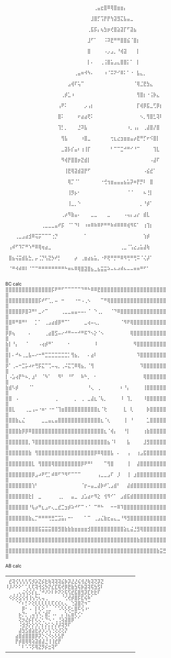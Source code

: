 ⠀⠀⠀⠀⠀⠀⠀⠀⠀⠀⠀⠀⠀⠀⠀⠀⠀⠀⠀⠀⠀⠀⠀⠀⠀⠀⠀⢀⣤⣖⣿⠿⢿⣿⣶⣶⡄⠀⠀⠀⠀⠀⠀⠀⠀⠀⠀⠀⠀⠀
⠀⠀⠀⠀⠀⠀⠀⠀⠀⠀⠀⠀⠀⠀⠀⠀⠀⠀⠀⠀⠀⠀⠀⠀⠀⠀⣸⣿⡋⢩⡟⡟⢳⣽⣻⣍⣧⣤⣀⠀⠀⠀⠀⠀⠀⠀⠀⠀⠀⠀
⠀⠀⠀⠀⠀⠀⠀⠀⠀⠀⠀⠀⠀⠀⠀⠀⠀⠀⠀⠀⠀⠀⠀⠀⠀⢀⣯⡯⡄⢦⣳⡶⢞⣿⣵⣽⡏⠋⣽⣦⠀⠀⠀⠀⠀⠀⠀⠀⠀⠀
⠀⠀⠀⠀⠀⠀⠀⠀⠀⠀⠀⠀⠀⠀⠀⠀⠀⠀⠀⠀⠀⠀⠀⠀⠀⣸⠋⠁⠀⠀⠨⠽⣟⠛⠛⣿⣿⣮⠈⣿⡆⠀⠀⠀⠀⠀⠀⠀⠀⠀
⠀⠀⠀⠀⠀⠀⠀⠀⠀⠀⠀⠀⠀⠀⠀⠀⠀⠀⠀⠀⠀⠀⠀⠀⠀⣿⠀⠀⠀⠀⠠⡠⣠⡀⠘⢾⣽⠀⠀⠀⡇⠀⠀⠀⠀⠀⠀⠀⠀⠀
⠀⠀⠀⠀⠀⠀⠀⠀⠀⠀⠀⠀⠀⠀⠀⠀⠀⠀⠀⠀⠀⠀⠀⠀⠀⡇⠄⠀⠀⢀⢨⣿⣥⣠⣄⣿⣿⡅⠁⠀⡇⠀⠀⠀⠀⠀⠀⠀⠀⠀
⠀⠀⠀⠀⠀⠀⠀⠀⠀⠀⠀⠀⠀⠀⠀⠀⠀⠀⠀⠀⠀⢀⣤⠶⠺⠳⠄⠀⠀⠀⠰⠈⠭⠝⠊⠿⠅⠁⠐⠀⣧⣄⡀⠀⠀⠀⠀⠀⠀⠀
⠀⠀⠀⠀⠀⠀⠀⠀⠀⠀⠀⠀⠀⠀⠀⠀⠀⠀⠀⣠⢾⠏⢥⠉⠀⠀⠀⠀⠀⠀⠀⠀⠀⠀⠀⠀⠀⠀⠀⠈⢿⣈⣟⣳⣄⠀⠀⠀⠀⠀
⠀⠀⠀⠀⠀⠀⠀⠀⠀⠀⠀⠀⠀⠀⠀⠀⠀⢀⡾⣁⠰⠀⠀⠀⠀⠀⠀⠀⠀⠀⠀⠀⠀⠀⠀⠀⠀⠀⠀⠀⢻⣿⡆⠐⢨⡷⣄⠀⠀⠀
⠀⠀⠀⠀⠀⠀⠀⠀⠀⠀⠀⠀⠀⠀⠀⠀⢠⠟⠅⠀⠀⠀⠀⠀⡠⢠⡆⠀⠀⠀⠀⠀⠀⠀⠀⠀⠀⠀⠀⠀⡏⢾⡿⣯⣀⢋⡿⡆⠀⠀
⠀⠀⠀⠀⠀⠀⠀⠀⠀⠀⠀⠀⠀⠀⠀⠀⣿⠅⠀⠀⠀⠀⠖⣴⣴⢟⠅⠀⠀⠀⠀⠀⠀⠀⠀⠀⠀⠀⠀⠀⠀⠢⡀⢻⣿⣃⢽⠇⠀⠀
⠀⠀⠀⠀⠀⠀⠀⠀⠀⠀⠀⠀⠀⠀⠀⠀⢹⡃⡀⠀⠀⠀⣘⠽⣧⠀⠀⠀⠀⠀⠀⠀⠀⠀⠀⠀⠀⠰⡀⢠⡄⠀⢀⣼⣿⡜⣿⠀⠀⠀
⠀⠀⠀⠀⠀⠀⠀⠀⠀⠀⠀⠀⠀⠀⠀⠀⠀⢻⣧⠀⠀⠀⠀⠰⣿⣀⠀⠀⠀⠀⠀⠀⢒⣆⣔⣲⣶⣶⣤⡴⣟⠛⡋⠖⠪⣿⡇⠀⠀⠀
⠀⠀⠀⠀⠀⠀⠀⠀⠀⠀⠀⠀⠀⠀⠀⠀⠀⣀⣽⡧⡎⣤⠆⢰⢸⡏⠀⠀⠀⠀⠀⠀⠃⠉⠉⣉⠚⠛⠊⠘⠉⠀⠀⠀⠀⢹⣇⠀⠀⠀
⠀⠀⠀⠀⠀⠀⠀⠀⠀⠀⠀⠀⠀⠀⠀⠀⠀⠻⢾⡟⣿⣿⡶⣝⣾⡇⠀⠀⠀⠀⠀⠀⠀⠀⠀⠀⠀⠀⠀⠀⠀⠀⠀⠀⠠⣼⠏⠀⠀⠀
⠀⠀⠀⠀⠀⠀⠀⠀⠀⠀⠀⠀⠀⠀⠀⠀⠀⠀⢸⣟⢿⣽⣾⣽⡟⠋⠀⠀⠀⠀⠀⠀⠀⠀⠀⠀⠀⠀⠀⠀⠀⠀⠠⣮⣞⠁⠀⠀⠀⠀
⠀⠀⠀⠀⠀⠀⠀⠀⠀⠀⠀⠀⠀⠀⠀⠀⠀⠀⠀⢿⡉⠈⠁⠀⠀⠀⠀⠀⠀⠐⢚⢲⣶⣤⣤⣤⣦⣥⡽⠶⡟⡛⠇⠀⣿⠀⠀⠀⠀⠀
⠀⠀⠀⠀⠀⠀⠀⠀⠀⠀⠀⠀⠀⠀⠀⠀⠀⠀⠀⢸⡻⡦⠂⠀⠀⠀⠀⠀⠀⠀⠀⠀⠀⠀⠀⠀⠀⠈⠈⠀⠀⠀⠦⢘⡇⠀⠀⠀⠀⠀
⠀⠀⠀⠀⠀⠀⠀⠀⠀⠀⠀⠀⠀⠀⠀⠀⠀⠀⠀⢸⣀⡀⠑⠀⠀⠀⠀⠀⠀⠀⠀⠀⠀⠀⠀⠀⠀⠀⠀⠀⠀⡀⠘⡾⠁⠀⠀⠀⠀⠀
⠀⠀⠀⠀⠀⠀⠀⠀⠀⠀⠀⠀⠀⠀⠀⠀⠀⢀⡴⠻⣷⣤⠄⠀⠀⠀⣀⣀⠀⠀⠀⣀⠀⠀⠀⠀⠠⢤⡄⣠⡔⠀⣾⣇⠀⠀⠀⠀⠀⠀
⠀⠀⠀⠀⠀⠀⠀⠀⠀⠀⠀⢀⣀⣀⣀⣤⠞⡯⠀⠈⠁⠙⠇⠀⠰⠶⠿⠷⠿⠟⠛⠛⠷⠾⠿⠿⠿⢾⠻⠯⠁⠀⢰⢹⡆⠀⠀⠀⠀⠀
⠀⠀⠀⢀⣀⣠⣴⣺⠿⢭⡭⠉⠉⠉⢐⡙⠀⠀⠀⠀⠀⠀⠀⠀⠁⠀⠀⠀⠀⠀⠀⠀⠀⠀⠀⠀⠀⠀⠀⠀⠀⠀⢱⡾⠀⠀⠀⠀⠀⠀
⠀⢠⠾⠋⠹⠍⠛⠱⠛⠿⢿⢶⣴⣀⠀⠀⠀⠀⠀⠀⠀⠀⠀⠀⠀⠀⠀⠀⠀⠀⠀⠀⠀⠀⠀⢀⣀⠈⢡⣔⣠⣥⣼⢷⠀⠀⠀⠀⠀⠀
⠀⣿⣦⢬⣭⣾⣧⣓⡀⡤⢈⡙⢣⣝⡳⠞⡃⠀⠀⠀⠀⡴⠀⢀⣶⣴⣦⣥⡀⠐⠟⢟⠛⡛⠛⠿⠻⢛⠛⢛⠭⠈⢌⡼⠁⠀⠀⠀⠀⠀
⠀⠈⠛⠺⠾⠿⠇⠈⠉⠉⠛⠛⠛⠛⠛⠛⠛⠛⠓⠶⠦⠿⢿⣿⣽⣿⣦⣀⣦⣭⣭⠵⠤⠦⠴⠾⠦⠤⠤⠶⠶⠛⠋⠁⠀⠀⠀⠀⠀⠀


BC calc
⣿⣿⣿⣿⣿⣿⣿⣿⣿⣿⣿⣿⣿⣿⡯⠟⠛⠋⠉⠉⠉⠉⠉⠙⠛⠓⠿⠿⣟⣿⣿⣿⣿⣿⣿⣿⣿⣿⣿⣿⣿⣿⣿⣿⣿⣿⣿⣿⣿⣿
⣿⣿⣿⣿⣿⣿⣿⣿⣿⣿⡯⠞⠋⢁⡀⠤⠀⠒⠀⠀⠀⠐⠒⠠⢀⠢⠀⠀⠀⠉⠛⢿⣿⣿⣿⣿⣿⣿⣿⣿⣿⣿⣿⣿⣿⣿⣿⣿⣿⣿
⣿⣿⣿⣿⣿⡿⣿⠽⠛⠃⣀⠔⠉⠀⠀⠀⠀⢀⣀⣀⣤⣤⠤⠤⠄⠈⠀⠑⢀⡀⠀⠀⠈⠙⠿⣿⣿⣿⣿⣿⣿⣿⣿⣿⣿⣿⣿⣿⣿⣿
⣿⣿⠿⠛⠿⠛⠃⠀⠀⡁⠁⠀⢀⣠⣴⣾⡿⠛⠉⠁⠀⠀⠀⠀⣀⢴⠤⢄⡀⠀⠀⠀⠀⠀⠀⠈⠻⠟⢿⣿⣿⣿⣿⣿⣿⣿⣿⣿⣿⣿
⡿⡿⢦⠀⠀⠀⠀⠄⠀⠀⠀⠀⢀⣴⣿⣫⠤⠔⠚⠛⠒⠒⠚⠛⠯⠙⠢⡕⠈⠢⠀⠀⠀⠀⠀⠀⠀⠀⢿⣿⣿⣿⣿⣿⣿⣿⣿⣿⣿⣿
⣷⡇⠘⡄⠀⠀⠈⠀⠀⠀⠠⢴⡾⠛⠁⠀⠀⠀⠀⠂⠀⠀⠀⠀⠀⠀⠀⠸⠀⠀⠀⠀⠀⠀⠀⠀⠀⠀⠀⠻⣿⣿⣿⣿⣿⣿⣿⣿⣿⣿
⣿⡇⠄⠚⠦⢀⣀⣧⠤⠔⠒⠛⣉⣉⣉⣉⣉⣉⣉⡁⢻⣦⡀⠀⠀⠄⣴⠇⠀⠀⠀⠀⠀⠀⠀⠀⠀⠀⠀⠀⠹⣿⣿⣿⣿⣿⣿⣿⣿⣿
⡿⠁⢀⠤⠒⣉⡥⠴⠖⢛⡯⣍⠉⢉⠤⢤⡀⢀⠬⣍⢉⠿⢿⣦⡀⠈⢻⠀⠀⠀⠀⠀⠀⠀⠀⠀⠀⠀⠀⠀⠀⠹⣿⣿⣿⣿⣿⣿⣿⣿
⡇⠠⣡⢴⡟⠓⠦⡀⣰⠃⠀⠈⠳⠁⠀⠀⠻⠃⠀⠘⠋⠀⠀⠷⠓⡀⠀⠂⠀⠀⠀⠀⠀⠀⠀⠀⠀⠀⠀⠀⠀⠀⢿⣿⣿⣿⣿⣿⣿⣿
⣷⣾⠣⡾⠀⠀⠀⠈⠁⠀⠀⠀⠀⠀⠀⠀⠀⠀⠀⠀⠀⠀⠀⠀⠀⠘⢄⠀⢀⠀⠀⠀⠀⠀⠀⠆⠘⡄⠀⠀⠀⠀⢸⣿⣿⣿⣿⣿⣿⣿
⣿⣿⠀⠠⠀⠀⠀⠀⠀⠀⠀⠀⠀⠀⠀⢀⠀⠀⠀⠀⠀⡀⠀⢀⠀⣀⣼⣆⠈⢧⡀⠀⠀⠀⠀⠸⠀⢹⡀⠀⠀⠀⠸⣿⣿⣿⣿⣿⣿⣿
⣿⣿⣇⠀⠀⠀⢀⣀⢠⠤⠐⠶⠂⠐⠒⠈⢹⣶⣿⣿⣿⣿⣿⣿⣿⣿⣿⣿⣆⠈⢗⠀⠀⠀⠀⠀⣇⠀⢇⠀⠀⠀⠀⡷⣿⣿⣿⣿⣿⣿
⣿⣿⣿⣷⣄⣌⠀⠀⠀⠀⠀⣀⣀⣤⣄⣤⣿⣿⣿⣿⣿⣿⣿⣿⣿⣿⣿⣿⣿⣆⠈⢆⠀⠀⠀⠀⢸⠀⠘⠀⠀⠀⠀⣁⣿⣿⣿⣿⣿⣿
⣿⣿⣿⣿⣷⡿⡿⠿⣿⣿⣿⣿⣿⣿⣿⣿⣿⣿⣿⣿⣿⣿⣿⣿⣿⣿⣿⣿⣿⣿⣆⠈⢾⡄⠀⠀⠘⡇⠀⠀⠀⠀⢰⣷⣿⣿⣿⣿⣿⣿
⣿⣿⣿⣿⣿⣿⣿⡀⠹⣿⣿⣿⣿⣿⣿⣿⣿⣿⣿⣿⣿⣿⣿⣿⣿⣿⣿⣿⣿⣿⣿⣦⠈⠇⠀⠀⠀⣧⠀⠀⠀⠀⣸⣻⣿⣿⣿⣿⣿⣿
⣿⣿⣿⣿⣿⣿⣿⣷⠀⢻⣿⣿⣿⣿⣿⣿⣿⣿⣿⣿⣿⣿⣿⣿⣿⣿⣿⡿⠿⢿⣿⣿⣧⠀⠄⠀⠀⢠⠀⠀⢰⣠⣯⣿⣿⣿⣿⣿⣿⣿
⣿⣿⣿⣿⣿⣿⣿⣿⣇⠀⢻⣿⣿⣿⢿⣿⣿⣿⣿⣿⣿⣿⣿⡿⠟⠛⠃⠀⠀⠀⠉⢻⣿⠀⠀⠀⠀⢸⠀⠀⣼⣿⣿⣿⣿⣿⣿⣿⣿⣿
⣿⣿⣿⣿⣿⣿⣿⣿⡿⣠⠴⠟⢋⡁⠾⠿⠋⠙⠻⠋⠉⠉⠉⠀⠀⠀⠀⠀⢠⣀⣀⣠⠏⠀⡸⠀⠀⢸⠀⣰⣿⣿⣿⣿⣿⣿⣿⣿⣿⣿
⣿⣿⣿⣿⣿⣿⣿⣿⢱⠃⠀⠀⠀⠀⠀⠀⠀⠀⠀⠀⠀⠀⠀⠈⡖⠤⣤⣀⣼⡷⠞⢁⣠⣾⠃⠀⠀⣼⣾⣿⣿⣿⣿⣿⣿⣿⣿⣿⣿⣿
⣿⣿⣿⣿⣿⣿⣿⣗⡇⠀⣀⠀⠀⠀⠀⠀⢀⡀⠀⠀⣤⣀⠀⣰⣡⣴⠖⠻⣕⠀⢺⠻⠊⠁⠀⣠⣾⣯⣾⣿⣿⣿⣿⣿⣿⣿⣿⣿⣿⣿
⣿⣿⣿⣿⣿⣿⣿⠘⢧⡴⠛⣆⣠⠖⢄⣀⣞⣉⣲⡾⠵⠚⠋⠉⠐⠈⠀⠉⠛⠓⠀⠀⠒⠒⠿⠹⣿⣿⣿⣿⣿⣿⣿⣿⣿⣿⣿⣿⣿⣿
⣿⣿⣿⣿⣿⣿⣿⣷⣄⡉⠛⠛⠛⢛⣛⣉⣩⣥⡄⠒⠂⠀⠀⠀⠁⠉⠀⢀⣠⣌⣷⣖⣤⣄⣀⠘⠻⣻⣿⣿⣿⣿⣿⣿⣿⣿⣿⣿⣿⣿
⣿⣿⣿⣿⣿⣿⣿⣿⣿⣿⣯⣭⣭⣭⣿⣿⣻⣿⣷⣷⣷⣶⣶⣶⣶⣺⣿⣿⣿⣿⣿⣿⣿⣿⣿⣿⣵⣆⣬⣘⣻⢿⣿⣿⣿⣿⣿⣿⣿⣿
⣿⣿⣿⣿⣿⣿⣿⣿⣿⣿⣿⣿⣿⣿⣿⣿⣿⣿⣿⣿⣿⣿⣿⣿⣿⣿⣿⣿⣿⣿⣿⣿⣿⣿⣿⣿⣿⣿⣿⣿⣷⣿⣿⣿⣿⣿⣿⣿⣿⣿
⣿⣿⣿⣿⣿⣿⣿⣿⣿⣿⣿⣿⣿⣿⣿⣿⣿⣿⣿⣿⣿⣿⣿⣿⣿⣿⣿⣿⣿⣿⣿⣿⣿⣿⣿⣿⣿⣿⣿⣿⣿⣿⣿⣿⣿⣿⣷⣭⣛⣿

AB calc

—————————————————————————————
⠀⣞⢽⢪⢣⢣⢣⢫⡺⡵⣝⡮⣗⢷⢽⢽⢽⣮⡷⡽⣜⣜⢮⢺⣜⢷⢽⢝⡽⣝
⠸⡸⠜⠕⠕⠁⢁⢇⢏⢽⢺⣪⡳⡝⣎⣏⢯⢞⡿⣟⣷⣳⢯⡷⣽⢽⢯⣳⣫⠇
⠀⠀⢀⢀⢄⢬⢪⡪⡎⣆⡈⠚⠜⠕⠇⠗⠝⢕⢯⢫⣞⣯⣿⣻⡽⣏⢗⣗⠏⠀
⠀⠪⡪⡪⣪⢪⢺⢸⢢⢓⢆⢤⢀⠀⠀⠀⠀⠈⢊⢞⡾⣿⡯⣏⢮⠷⠁⠀⠀
⠀⠀⠀⠈⠊⠆⡃⠕⢕⢇⢇⢇⢇⢇⢏⢎⢎⢆⢄⠀⢑⣽⣿⢝⠲⠉⠀⠀⠀⠀
⠀⠀⠀⠀⠀⡿⠂⠠⠀⡇⢇⠕⢈⣀⠀⠁⠡⠣⡣⡫⣂⣿⠯⢪⠰⠂⠀⠀⠀⠀
⠀⠀⠀⠀⡦⡙⡂⢀⢤⢣⠣⡈⣾⡃⠠⠄⠀⡄⢱⣌⣶⢏⢊⠂⠀⠀⠀⠀⠀⠀
⠀⠀⠀⠀⢝⡲⣜⡮⡏⢎⢌⢂⠙⠢⠐⢀⢘⢵⣽⣿⡿⠁⠁⠀⠀⠀⠀⠀⠀⠀
⠀⠀⠀⠀⠨⣺⡺⡕⡕⡱⡑⡆⡕⡅⡕⡜⡼⢽⡻⠏⠀⠀⠀⠀⠀⠀⠀⠀⠀⠀
⠀⠀⠀⠀⣼⣳⣫⣾⣵⣗⡵⡱⡡⢣⢑⢕⢜⢕⡝⠀⠀⠀⠀⠀⠀⠀⠀⠀⠀⠀
⠀⠀⠀⣴⣿⣾⣿⣿⣿⡿⡽⡑⢌⠪⡢⡣⣣⡟⠀⠀⠀⠀⠀⠀⠀⠀⠀⠀⠀⠀
⠀⠀⠀⡟⡾⣿⢿⢿⢵⣽⣾⣼⣘⢸⢸⣞⡟⠀⠀⠀⠀⠀⠀⠀⠀⠀⠀⠀⠀⠀
⠀⠀⠀⠀⠁⠇⠡⠩⡫⢿⣝⡻⡮⣒⢽⠋⠀⠀⠀⠀⠀⠀⠀⠀⠀⠀⠀⠀⠀⠀
—————————————————————————————
